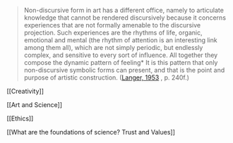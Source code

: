   

  

> Non-discursive form in art has a different office, namely to articulate knowledge that cannot be rendered discursively because it concerns experiences that are not formally amenable to the discursive projection. Such experiences are the rhythms of life, organic, emotional and mental (the rhythm of attention is an interesting link among them all), which are not simply periodic, but endlessly complex, and sensitive to every sort of influence. All together they compose the dynamic pattern of feeling* It is this pattern that only non-discursive symbolic forms can present, and that is the point and purpose of artistic construction. ([Langer, 1953](https://lean-sphynx-49b.notion.site/Langer-1953-16a654dc11e44dbc8a382a4de6f48d1b?pvs=21) , p. 240f.)

  

[[Creativity]]

[[Art and Science]]

[[Ethics]]

[[What are the foundations of science? Trust and Values]]